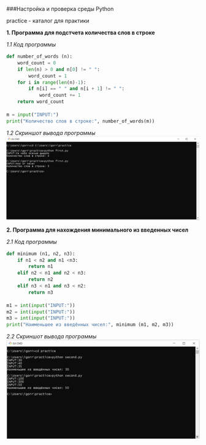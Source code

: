 ###Настройка и проверка среды Python

practice - каталог для практики

__1. Программа для подстчета количества слов в строке__

_1.1 Код программы_
```python
def number_of_words (n):
    word_count = 0
    if len(n) > 0 and n[0] != " ":
        word_count = 1
    for i in range(len(n)-1):
        if n[i] == " " and n[i + 1] != " ":
            word_count += 1
    return word_count

m = input("INPUT:")
print("Количество слов в строке:", number_of_words(m))
```
_1.2 Скриншот вывода программы_
![Скриншот работы программы](./first_program.PNG)

__2. Программа для нахождения минимального из введенных чисел__

_2.1 Код программы_
```python
def minimum (n1, n2, n3):
    if n1 < n2 and n1 <n3:
        return n1
    elif n2 < n1 and n2 < n3:
        return n2
    elif n3 < n1 and n3 < n2:
        return n3

m1 = int(input("INPUT:"))
m2 = int(input("INPUT:"))
m3 = int(input("INPUT:"))
print("Наименьшее из введённых чисел:", minimum (m1, m2, m3))
```
_2.2 Скриншот вывода программы_
![Скриншот работы программы](./second_program.PNG)
